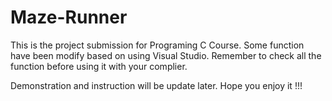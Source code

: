 # Maze-Runner

This is the project submission for Programing C Course. Some function have been modify based on using Visual Studio. 
Remember to check all the function before using it with your complier. 


Demonstration and instruction will be update later. Hope you enjoy it !!!
